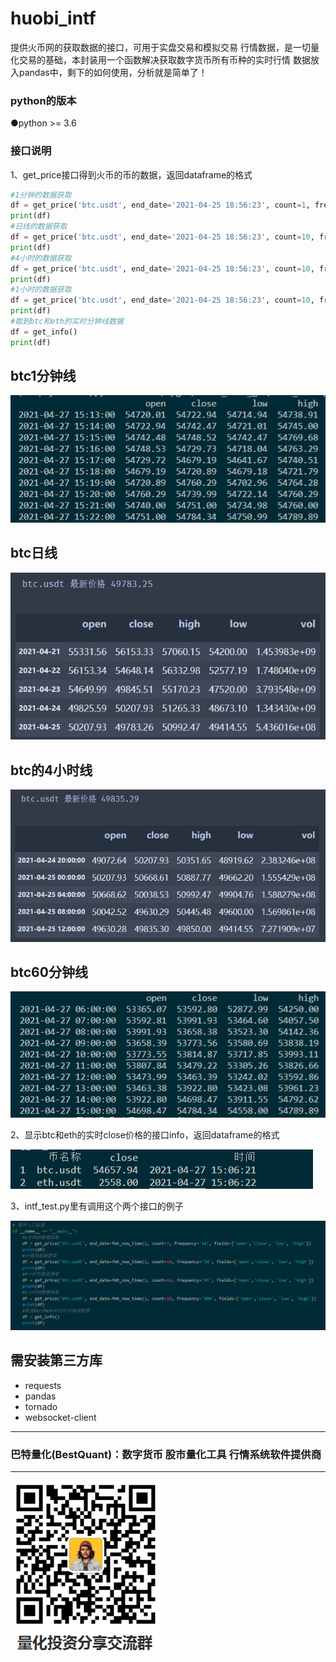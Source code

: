 # huobi_intf

提供火币网的获取数据的接口，可用于实盘交易和模拟交易
行情数据，是一切量化交易的基础，本封装用一个函数解决获取数字货币所有币种的实时行情
数据放入pandas中，剩下的如何使用，分析就是简单了！

### python的版本
●python >= 3.6

### 接口说明
1、get_price接口得到火币的币的数据，返回dataframe的格式

```python
#1分钟的数据获取
df = get_price('btc.usdt', end_date='2021-04-25 18:56:23', count=1, frequency='1m', fields=['open','close', 'low', 'high'])
print(df)
#日线的数据获取
df = get_price('btc.usdt', end_date='2021-04-25 18:56:23', count=10, frequency='1d', fields=['open','close', 'low', 'high'])
print(df)
#4小时的数据获取
df = get_price('btc.usdt', end_date='2021-04-25 18:56:23', count=10, frequency='4h', fields=['open','close', 'low', 'high'])
print(df)
#1小时的数据获取
df = get_price('btc.usdt', end_date='2021-04-25 18:56:23', count=10, frequency='60m', fields=['open','close', 'low', 'high'])
print(df)
#取到btc和eth的实时分钟线数据
df = get_info()
print(df)
```

## btc1分钟线
![btc1min](/img/btc_1min.png)

## btc日线
![btc日线](/img/btc_1day.png)
 
## btc的4小时线
![btc小时线](/img/btc_4hour.png)

## btc60分钟线
![btc60min](/img/btc_60min.png)

2、显示btc和eth的实时close价格的接口info，返回dataframe的格式

![test](/img/test.png)

3、intf_test.py里有调用这个两个接口的例子

![code](/img/code.png)

## 需安装第三方库
* requests
* pandas
* tornado
* websocket-client
 

----------------------------------------------------
### 巴特量化(BestQuant)：数字货币 股市量化工具 行情系统软件提供商
----------------------------------------------------

![加入群聊](/img/qrcode.png) 
